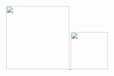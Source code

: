 <div>
  <a href="https://github.com/GustavG1">
    <img height="170em" src="https://github-readme-stats.vercel.app/api?username=6ustav9&show_icons=true&theme=monokai&include_all_commits=true&count_private=true"/>
    <img height="100em" src="https://github-readme-stats.vercel.app/api/top-langs/?username=6ustav9&layout=compact&langs_count=7&theme=monokai"/>
</div>
